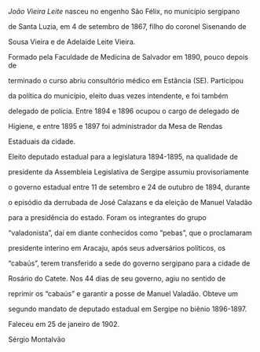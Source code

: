 

*João Vieira Leite* nasceu no engenho São Félix, no município sergipano

de Santa Luzia, em 4 de setembro de 1867, filho do coronel Sisenando de

Sousa Vieira e de Adelaide Leite Vieira.



Formado pela Faculdade de Medicina de Salvador em 1890, pouco depois de

terminado o curso abriu consultório médico em Estância (SE). Participou

da política do município, eleito duas vezes intendente, e foi também

delegado de polícia. Entre 1894 e 1896 ocupou o cargo de delegado de

Higiene, e entre 1895 e 1897 foi administrador da Mesa de Rendas

Estaduais da cidade.



Eleito deputado estadual para a legislatura 1894-1895, na qualidade de

presidente da Assembleia Legislativa de Sergipe assumiu provisoriamente

o governo estadual entre 11 de setembro e 24 de outubro de 1894, durante

o episódio da derrubada de José Calazans e da eleição de Manuel Valadão

para a presidência do estado. Foram os integrantes do grupo

“valadonista”, daí em diante conhecidos como “pebas”, que o proclamaram

presidente interino em Aracaju, após seus adversários políticos, os

“cabaús”, terem transferido a sede do governo sergipano para a cidade de

Rosário do Catete. Nos 44 dias de seu governo, agiu no sentido de

reprimir os “cabaús” e garantir a posse de Manuel Valadão. Obteve um

segundo mandato de deputado estadual em Sergipe no biênio 1896-1897.



Faleceu em 25 de janeiro de 1902.



Sérgio Montalvão



